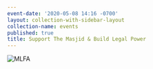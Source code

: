 ```yaml
---
event-date: '2020-05-08 14:16 -0700'
layout: collection-with-sidebar-layout
collection-name: events
published: true
title: Support The Masjid & Build Legal Power
---
```

![MLFA]({{site.baseurl}}/media/MLFA%20-%20TH-20200509-ICSD-FLYER.png)
